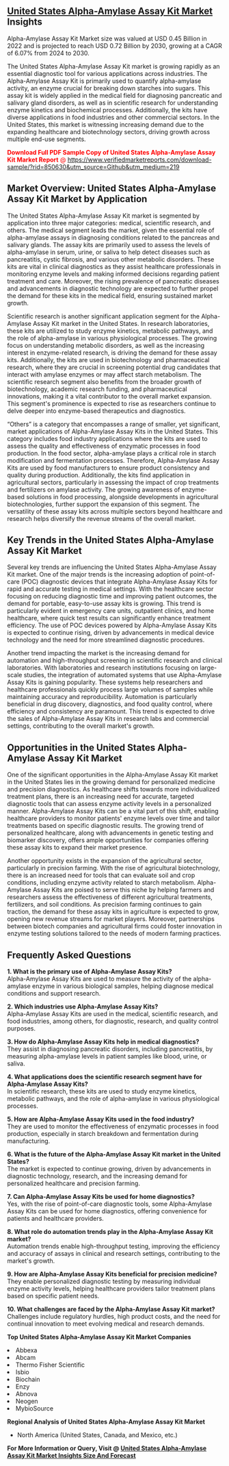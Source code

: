 <h2><a href="https://www.verifiedmarketreports.com/download-sample/?rid=850630&amp;utm_source=Github&amp;utm_medium=219" target="_blank">United States Alpha-Amylase Assay Kit Market</a> Insights</h2><p>Alpha-Amylase Assay Kit Market size was valued at USD 0.45 Billion in 2022 and is projected to reach USD 0.72 Billion by 2030, growing at a CAGR of 6.07% from 2024 to 2030.</p><p><p>The United States Alpha-Amylase Assay Kit market is growing rapidly as an essential diagnostic tool for various applications across industries. The Alpha-Amylase Assay Kit is primarily used to quantify alpha-amylase activity, an enzyme crucial for breaking down starches into sugars. This assay kit is widely applied in the medical field for diagnosing pancreatic and salivary gland disorders, as well as in scientific research for understanding enzyme kinetics and biochemical processes. Additionally, the kits have diverse applications in food industries and other commercial sectors. In the United States, this market is witnessing increasing demand due to the expanding healthcare and biotechnology sectors, driving growth across multiple end-use segments. <p><span class=""><span style="color: #ff0000;"><strong>Download Full PDF Sample Copy of United States Alpha-Amylase Assay Kit Market Report</strong> @ </span><a href="https://www.verifiedmarketreports.com/download-sample/?rid=850630&amp;utm_source=Github&amp;utm_medium=219" target="_blank">https://www.verifiedmarketreports.com/download-sample/?rid=850630&amp;utm_source=Github&amp;utm_medium=219</a></span></p></p> <h2>Market Overview: United States Alpha-Amylase Assay Kit Market by Application</h2> <p>The United States Alpha-Amylase Assay Kit market is segmented by application into three major categories: medical, scientific research, and others. The medical segment leads the market, given the essential role of alpha-amylase assays in diagnosing conditions related to the pancreas and salivary glands. The assay kits are primarily used to assess the levels of alpha-amylase in serum, urine, or saliva to help detect diseases such as pancreatitis, cystic fibrosis, and various other metabolic disorders. These kits are vital in clinical diagnostics as they assist healthcare professionals in monitoring enzyme levels and making informed decisions regarding patient treatment and care. Moreover, the rising prevalence of pancreatic diseases and advancements in diagnostic technology are expected to further propel the demand for these kits in the medical field, ensuring sustained market growth. <p>Scientific research is another significant application segment for the Alpha-Amylase Assay Kit market in the United States. In research laboratories, these kits are utilized to study enzyme kinetics, metabolic pathways, and the role of alpha-amylase in various physiological processes. The growing focus on understanding metabolic disorders, as well as the increasing interest in enzyme-related research, is driving the demand for these assay kits. Additionally, the kits are used in biotechnology and pharmaceutical research, where they are crucial in screening potential drug candidates that interact with amylase enzymes or may affect starch metabolism. The scientific research segment also benefits from the broader growth of biotechnology, academic research funding, and pharmaceutical innovations, making it a vital contributor to the overall market expansion. This segment's prominence is expected to rise as researchers continue to delve deeper into enzyme-based therapeutics and diagnostics. <p>“Others” is a category that encompasses a range of smaller, yet significant, market applications of Alpha-Amylase Assay Kits in the United States. This category includes food industry applications where the kits are used to assess the quality and effectiveness of enzymatic processes in food production. In the food sector, alpha-amylase plays a critical role in starch modification and fermentation processes. Therefore, Alpha-Amylase Assay Kits are used by food manufacturers to ensure product consistency and quality during production. Additionally, the kits find application in agricultural sectors, particularly in assessing the impact of crop treatments and fertilizers on amylase activity. The growing awareness of enzyme-based solutions in food processing, alongside developments in agricultural biotechnologies, further support the expansion of this segment. The versatility of these assay kits across multiple sectors beyond healthcare and research helps diversify the revenue streams of the overall market. <h2>Key Trends in the United States Alpha-Amylase Assay Kit Market</h2> <p>Several key trends are influencing the United States Alpha-Amylase Assay Kit market. One of the major trends is the increasing adoption of point-of-care (POC) diagnostic devices that integrate Alpha-Amylase Assay Kits for rapid and accurate testing in medical settings. With the healthcare sector focusing on reducing diagnostic time and improving patient outcomes, the demand for portable, easy-to-use assay kits is growing. This trend is particularly evident in emergency care units, outpatient clinics, and home healthcare, where quick test results can significantly enhance treatment efficiency. The use of POC devices powered by Alpha-Amylase Assay Kits is expected to continue rising, driven by advancements in medical device technology and the need for more streamlined diagnostic procedures. <p>Another trend impacting the market is the increasing demand for automation and high-throughput screening in scientific research and clinical laboratories. With laboratories and research institutions focusing on large-scale studies, the integration of automated systems that use Alpha-Amylase Assay Kits is gaining popularity. These systems help researchers and healthcare professionals quickly process large volumes of samples while maintaining accuracy and reproducibility. Automation is particularly beneficial in drug discovery, diagnostics, and food quality control, where efficiency and consistency are paramount. This trend is expected to drive the sales of Alpha-Amylase Assay Kits in research labs and commercial settings, contributing to the overall market's growth. <h2>Opportunities in the United States Alpha-Amylase Assay Kit Market</h2> <p>One of the significant opportunities in the Alpha-Amylase Assay Kit market in the United States lies in the growing demand for personalized medicine and precision diagnostics. As healthcare shifts towards more individualized treatment plans, there is an increasing need for accurate, targeted diagnostic tools that can assess enzyme activity levels in a personalized manner. Alpha-Amylase Assay Kits can be a vital part of this shift, enabling healthcare providers to monitor patients' enzyme levels over time and tailor treatments based on specific diagnostic results. The growing trend of personalized healthcare, along with advancements in genetic testing and biomarker discovery, offers ample opportunities for companies offering these assay kits to expand their market presence. <p>Another opportunity exists in the expansion of the agricultural sector, particularly in precision farming. With the rise of agricultural biotechnology, there is an increased need for tools that can evaluate soil and crop conditions, including enzyme activity related to starch metabolism. Alpha-Amylase Assay Kits are poised to serve this niche by helping farmers and researchers assess the effectiveness of different agricultural treatments, fertilizers, and soil conditions. As precision farming continues to gain traction, the demand for these assay kits in agriculture is expected to grow, opening new revenue streams for market players. Moreover, partnerships between biotech companies and agricultural firms could foster innovation in enzyme testing solutions tailored to the needs of modern farming practices. <h2>Frequently Asked Questions</h2> <p><strong>1. What is the primary use of Alpha-Amylase Assay Kits?</strong><br> Alpha-Amylase Assay Kits are used to measure the activity of the alpha-amylase enzyme in various biological samples, helping diagnose medical conditions and support research.</p> <p><strong>2. Which industries use Alpha-Amylase Assay Kits?</strong><br> Alpha-Amylase Assay Kits are used in the medical, scientific research, and food industries, among others, for diagnostic, research, and quality control purposes.</p> <p><strong>3. How do Alpha-Amylase Assay Kits help in medical diagnostics?</strong><br> They assist in diagnosing pancreatic disorders, including pancreatitis, by measuring alpha-amylase levels in patient samples like blood, urine, or saliva.</p> <p><strong>4. What applications does the scientific research segment have for Alpha-Amylase Assay Kits?</strong><br> In scientific research, these kits are used to study enzyme kinetics, metabolic pathways, and the role of alpha-amylase in various physiological processes.</p> <p><strong>5. How are Alpha-Amylase Assay Kits used in the food industry?</strong><br> They are used to monitor the effectiveness of enzymatic processes in food production, especially in starch breakdown and fermentation during manufacturing.</p> <p><strong>6. What is the future of the Alpha-Amylase Assay Kit market in the United States?</strong><br> The market is expected to continue growing, driven by advancements in diagnostic technology, research, and the increasing demand for personalized healthcare and precision farming.</p> <p><strong>7. Can Alpha-Amylase Assay Kits be used for home diagnostics?</strong><br> Yes, with the rise of point-of-care diagnostic tools, some Alpha-Amylase Assay Kits can be used for home diagnostics, offering convenience for patients and healthcare providers.</p> <p><strong>8. What role do automation trends play in the Alpha-Amylase Assay Kit market?</strong><br> Automation trends enable high-throughput testing, improving the efficiency and accuracy of assays in clinical and research settings, contributing to the market's growth.</p> <p><strong>9. How are Alpha-Amylase Assay Kits beneficial for precision medicine?</strong><br> They enable personalized diagnostic testing by measuring individual enzyme activity levels, helping healthcare providers tailor treatment plans based on specific patient needs.</p> <p><strong>10. What challenges are faced by the Alpha-Amylase Assay Kit market?</strong><br> Challenges include regulatory hurdles, high product costs, and the need for continual innovation to meet evolving medical and research demands.</p> </p><p><strong>Top United States Alpha-Amylase Assay Kit Market Companies</strong></p><div data-test-id=""><p><li>Abbexa</li><li> Abcam</li><li> Thermo Fisher Scientific</li><li> Isbio</li><li> Biochain</li><li> Enzy</li><li> Abnova</li><li> Neogen</li><li> MybioSource</li></p><div><strong>Regional Analysis of&nbsp;United States Alpha-Amylase Assay Kit Market</strong></div><ul><li dir="ltr"><p dir="ltr">North America&nbsp;(United States, Canada, and Mexico, etc.)</p></li></ul><p><strong>For More Information or Query, Visit @&nbsp;</strong><strong><a href="https://www.verifiedmarketreports.com/product/alpha-amylase-assay-kit-market/?utm_source=Github&amp;utm_medium=219" target="_blank">United States Alpha-Amylase Assay Kit Market Insights Size And Forecast</a></strong></p></div>

